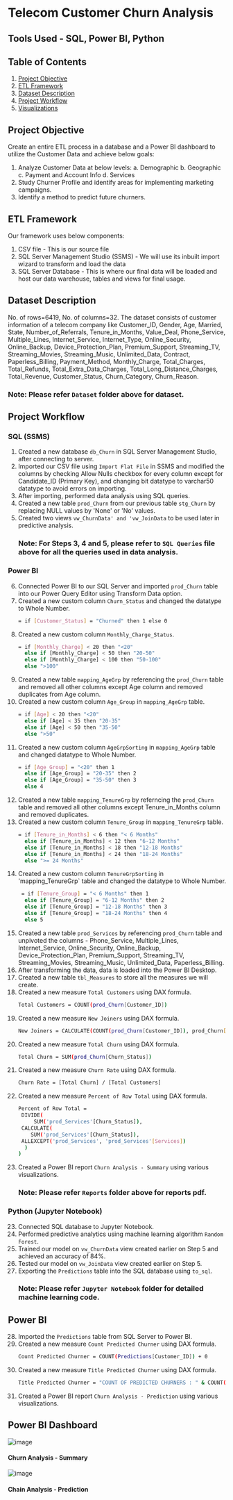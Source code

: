 # Telecom Customer Churn Analysis

## Tools Used - SQL, Power BI, Python

## Table of Contents
1. [Project Objective](#project-objective)
2. [ETL Framework](#etl-framework)
3. [Dataset Description](#dataset-description)
4. [Project Workflow](#project-workflow)
5. [Visualizations](#visualizations)

## Project Objective
Create an entire ETL process in a database and a Power BI dashboard to utilize the Customer Data and achieve below goals:                                 
1. Analyze Customer Data at below levels: 
     a. Demographic
     b. Geographic
     c. Payment and Account Info
     d. Services
2. Study Churner Profile and identify areas for implementing marketing campaigns.
3. Identify a method to predict future churners.

## ETL Framework
Our framework uses below components:
1. CSV file - This is our source file
2. SQL Server Management Studio (SSMS) - We will use its inbuilt import wizard to transform and load the data
3. SQL Server Database - This is where our final data will be loaded and host our data warehouse, tables and views for final usage.

## Dataset Description
No. of rows=6419, No. of columns=32. The dataset consists of customer information of a telecom company like Customer_ID, Gender, Age, Married, State, Number_of_Referrals, Tenure_in_Months, Value_Deal, Phone_Service, Multiple_Lines, Internet_Service, Internet_Type, Online_Security, Online_Backup, Device_Protection_Plan, Premium_Support, Streaming_TV, Streaming_Movies, Streaming_Music, Unlimited_Data, Contract, Paperless_Billing, Payment_Method, Monthly_Charge, Total_Charges, Total_Refunds, Total_Extra_Data_Charges, Total_Long_Distance_Charges, Total_Revenue, Customer_Status, Churn_Category, Churn_Reason.

### Note: Please refer `Dataset` folder above for dataset.

## Project Workflow
### SQL (SSMS)
1. Created a new database `db_Churn` in SQL Server Management Studio, after connecting to server.
2. Imported our CSV file using `Import Flat File` in SSMS and modified the columns by checking Allow Nulls checkbox for every column except for Candidate_ID (Primary Key), and changing bit datatype to varchar50 datatype to avoid errors on importing.
3. After importing, performed data analysis using SQL queries.
4. Created a new table `prod_Churn` from our previous table `stg_Churn` by replacing NULL values by 'None' or 'No' values.
5. Created two views `vw_ChurnData' and 'vw_JoinData` to be used later in predictive analysis.
   ### Note: For Steps 3, 4 and 5, please refer to `SQL Queries` file above for all the queries used in data analysis.
### Power BI
6. Connected Power BI to our SQL Server and imported `prod_Churn` table into our Power Query Editor using Transform Data option.
7. Created a new custom column `Churn_Status` and changed the datatype to Whole Number.
   ```bash
   = if [Customer_Status] = "Churned" then 1 else 0
   ```
8. Created a new custom column `Monthly_Charge_Status`.
   ```bash
   = if [Monthly_Charge] < 20 then "<20"
     else if [Monthly_Charge] < 50 then "20-50"
     else if [Monthly_Charge] < 100 then "50-100"
     else ">100"
   ```
9. Created a new table `mapping_AgeGrp` by referencing the `prod_Churn` table and removed all other columns except Age column and removed duplicates from Age column.
10. Created a new custom column `Age_Group` in `mapping_AgeGrp` table.
    ```bash
    = if [Age] < 20 then "<20"
      else if [Age] < 35 then "20-35"
      else if [Age] < 50 then "35-50"
      else ">50"
    ```
11. Created a new custom column `AgeGrpSorting` in `mapping_AgeGrp` table and changed datatype to Whole Number.
    ```bash
    = if [Age_Group] = "<20" then 1
      else if [Age_Group] = "20-35" then 2
      else if [Age_Group] = "35-50" then 3
      else 4
    ```
12. Created a new table `mapping_TenureGrp` by referncing the `prod_Churn` table and removed all other columns except Tenure_in_Months column and removed duplicates.
13. Created a new custom column `Tenure_Group` in `mapping_TenureGrp` table.
    ```bash
    = if [Tenure_in_Months] < 6 then "< 6 Months"
      else if [Tenure_in_Months] < 12 then "6-12 Months"
      else if [Tenure_in_Months] < 18 then "12-18 Months"
      else if [Tenure_in_Months] < 24 then "18-24 Months"
      else ">= 24 Months"
    ```
14. Created a new custom column `TenureGrpSorting` in 'mapping_TenureGrp` table and changed the datatype to Whole Number.
    ```bash
     = if [Tenure_Group] = "< 6 Months" then 1
      else if [Tenure_Group] = "6-12 Months" then 2
      else if [Tenure_Group] = "12-18 Months" then 3
      else if [Tenure_Group] = "18-24 Months" then 4
      else 5
    ```
15. Created a new table `prod_Services` by referencing `prod_Churn` table and unpivoted the columns -  Phone_Service, Multiple_Lines, Internet_Service, Online_Security, Online_Backup, Device_Protection_Plan, Premium_Support, Streaming_TV, Streaming_Movies, Streaming_Music, Unlimited_Data, Paperless_Billing.
16. After transforming the data, data is loaded into the Power BI Desktop.
17. Created a new table `tbl_Measures` to store all the measures we will create.
18. Created a new measure `Total Customers` using DAX formula.
    ```bash
    Total Customers = COUNT(prod_Churn[Customer_ID])
    ```
19. Created a new measure `New Joiners` using DAX formula.
    ```bash
    New Joiners = CALCULATE(COUNT(prod_Churn[Customer_ID]), prod_Churn[Customer_Status] = "Joined")
    ```
20. Created a new measure `Total Churn` using DAX formula.
    ```bash
    Total Churn = SUM(prod_Churn[Churn_Status])
    ```
21. Created a new measure `Churn Rate` using DAX formula.
    ```bash
    Churn Rate = [Total Churn] / [Total Customers]
    ```
22. Created a new measure `Percent of Row Total` using DAX formula.
    ```bash
    Percent of Row Total = 
     DIVIDE(
         SUM('prod_Services'[Churn_Status]),
     CALCULATE(
        SUM('prod_Services'[Churn_Status]),
     ALLEXCEPT('prod_Services', 'prod_Services'[Services])
      )
    )
    ```
23. Created a Power BI report `Churn Analysis - Summary` using various visualizations.
    ### Note: Please refer `Reports` folder above for reports pdf.
### Python (Jupyter Notebook)
23. Connected SQL database to Jupyter Notebook.
24. Performed predictive analytics using machine learning algorithm `Random Forest`.
25. Trained our model on `vw_ChurnData` view created earlier on Step 5 and achieved an accuracy of 84%.
26. Tested our model on `vw_JoinData` view created earlier on Step 5.
27. Exporting the `Predictions` table into the SQL database using `to_sql`.
    ### Note: Please refer `Jupyter Notebook` folder for detailed machine learning code.
## Power BI
28. Imported the `Predictions` table from SQL Server to Power BI.
29. Created a new measure `Count Predicted Churner` using DAX formula.
    ```bash
    Count Predicted Churner = COUNT(Predictions[Customer_ID]) + 0
    ```
30. Created a new measure `Title Predicted Churner` using DAX formula.
    ```bash
    Title Predicted Churner = "COUNT OF PREDICTED CHURNERS : " & COUNT(Predictions[Customer_ID])
    ```
31. Created a Power BI report `Churn Analysis - Prediction` using various visualizations.

## Power BI Dashboard
![image](https://github.com/user-attachments/assets/512ecf91-c0c7-42bc-bfec-9505871c0414)
#### Churn Analysis - Summary
![image](https://github.com/user-attachments/assets/29cad6bf-bbf3-407f-abc5-94b09de64855)
#### Chain Analysis - Prediction
